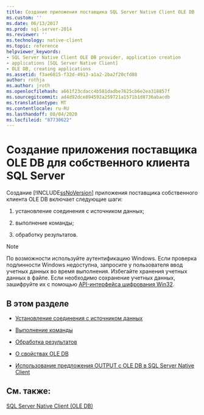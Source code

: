 ```yaml
---
title: Создание приложения поставщика SQL Server Native Client OLE DB | Документация Майкрософт
ms.custom: ''
ms.date: 06/13/2017
ms.prod: sql-server-2014
ms.reviewer: ''
ms.technology: native-client
ms.topic: reference
helpviewer_keywords:
- SQL Server Native Client OLE DB provider, application creation
- applications [SQL Server Native Client]
- OLE DB, creating applications
ms.assetid: f3ae6815-f32d-4913-a1a2-2ba2f20cfd88
author: rothja
ms.author: jroth
ms.openlocfilehash: a661f23cdacc4b581dadbe7625cb6e2ea318857f
ms.sourcegitcommit: ad4d92dce894592a259721a1571b1d8736abacdb
ms.translationtype: MT
ms.contentlocale: ru-RU
ms.lasthandoff: 08/04/2020
ms.locfileid: "87730622"
---
```

# <a name="creating-a-sql-server-native-client-ole-db-provider-application"></a>Создание приложения поставщика OLE DB для собственного клиента SQL Server
  Создание [!INCLUDE[ssNoVersion](../../includes/ssnoversion-md.md)] приложения поставщика собственного клиента OLE DB включает следующие шаги:  
  
1.  установление соединения с источником данных;  
  
2.  выполнение команды;  
  
3.  обработку результатов.  
  
> [!NOTE]  
>  По возможности используйте аутентификацию Windows. Если проверка подлинности Windows недоступна, запросите у пользователя ввод учетных данных во время выполнения. Избегайте хранения учетных данных в файле. Если необходимо сохранение учетных данных, зашифруйте их с помощью [API-интерфейса шифрования Win32](https://go.microsoft.com/fwlink/?LinkId=9504).  
  
## <a name="in-this-section"></a>В этом разделе  
  
-   [Установление соединения с источником данных](establishing-a-connection-to-a-data-source.md)  
  
-   [Выполнение команды](executing-a-command.md)  
  
-   [Обработка результатов](processing-results.md)  
  
-   [О свойствах OLE DB](about-ole-db-properties.md)  
  
-   [Использование предложения OUTPUT с OLE DB в SQL Server Native Client](using-the-output-clause-with-ole-db-in-sql-server-native-client.md)  
  
## <a name="see-also"></a>См. также:  
 [SQL Server Native Client (OLE DB)](../native-client/ole-db/sql-server-native-client-ole-db.md)  
  
  
